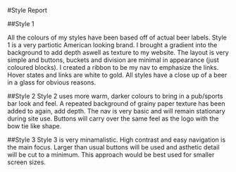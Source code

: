 #Style Report

##Style 1

All the colours of my styles have been based off of actual beer labels. Style 1 is a very partiotic American looking brand. I brought a gradient into the background to add depth aswell as texture to my website. The layout is very simple and buttons, buckets and division are minimal in appearance (just coloured blocks). I created a ribbon to be my nav to emphasize the links. Hover states and links are white to gold. All styles have a close up of a beer in a glass for obvious reasons.

##Style 2
Style 2 uses more warm, darker colours to bring in a pub/sports bar look and feel. A repeated background of grainy paper texture has been added to again, add depth. The nav is very basic and will remain stationary during site use. Buttons will carry over the same feel as the logo with the bow tie like shape.

##Style 3
Style 3 is very minamalistic. High contrast and easy navigation is the main focus. Larger than usual buttons will be used and asthetic detail will be cut to a minimum. This approach would be best used for smaller screen sizes.
